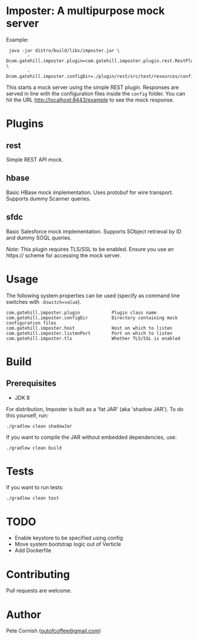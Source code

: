 # Imposter: A multipurpose mock server

Example:

     java -jar distro/build/libs/imposter.jar \
            -Dcom.gatehill.imposter.plugin=com.gatehill.imposter.plugin.rest.RestPluginImpl \
            -Dcom.gatehill.imposter.configDir=./plugin/rest/src/test/resources/config

This starts a mock server using the simple REST plugin. Responses are served in line with the configuration files
inside the `config` folder. You can hit the URL [http://localhost:8443/example](http://localhost:8443/example) 
to see the mock response.

# Plugins

## rest

Simple REST API mock.

## hbase

Basic HBase mock implementation. Uses protobuf for wire transport. Supports dummy Scanner queries.

## sfdc

Basic Salesforce mock implementation. Supports SObject retrieval by ID and dummy SOQL queries.

_Note:_ This plugin requires TLS/SSL to be enabled. Ensure you use an https:// scheme for accessing the mock server.

# Usage

The following system properties can be used (specify as command line switches with `-Dswitch=value`). 

    com.gatehill.imposter.plugin            Plugin class name
    com.gatehill.imposter.configDir         Directory containing mock configuration files
    com.gatehill.imposter.host              Host on which to listen
    com.gatehill.imposter.listenPort        Port on which to listen
    com.gatehill.imposter.tls               Whether TLS/SSL is enabled

# Build

## Prerequisites

* JDK 8

For distribution, Imposter is built as a 'fat JAR' (aka 'shadow JAR'). To do this yourself, run:

    ./gradlew clean shadowJar

If you want to compile the JAR without embedded dependencies, use:

    ./gradlew clean build

# Tests

If you want to run tests:

    ./gradlew clean test

# TODO

* Enable keystore to be specified using config
* Move system bootstrap logic out of Verticle
* Add Dockerfile

# Contributing

Pull requests are welcome.

# Author

Pete Cornish (outofcoffee@gmail.com)
